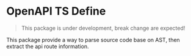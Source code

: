# OpenAPI TS Define

> This package is under development, break change are expected!

This package provide a way to parse source code base on AST, then extract the api route information.
